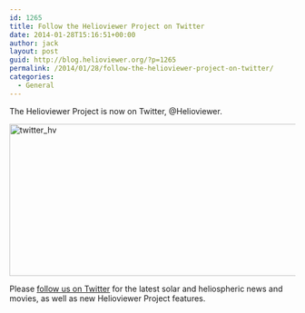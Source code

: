 ```yaml
---
id: 1265
title: Follow the Helioviewer Project on Twitter
date: 2014-01-28T15:16:51+00:00
author: jack
layout: post
guid: http://blog.helioviewer.org/?p=1265
permalink: /2014/01/28/follow-the-helioviewer-project-on-twitter/
categories:
  - General
---
```

The Helioviewer Project is now on Twitter, @Helioviewer.

[<img src="https://helioviewer-project.github.io/images/uploads/2014/01/twitter_hv.png" alt="twitter_hv" width="538" height="268" class="aligncenter size-full wp-image-1266" srcset="http://blog.helioviewer.org/wp-content/uploads/2014/01/twitter_hv.png 538w, http://blog.helioviewer.org/wp-content/uploads/2014/01/twitter_hv-300x149.png 300w" sizes="(max-width: 538px) 100vw, 538px" />](https://helioviewer-project.github.io/images/uploads/2014/01/twitter_hv.png)

Please [follow us on Twitter](https://twitter.com/Helioviewer "Helioviewer on Twitter") for the latest solar and heliospheric news and movies, as well as new Helioviewer Project features.

